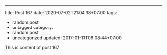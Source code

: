 ---
title: Post 167
date: 2020-07-02T21:04:38+07:00
tags:
  - random post
  - untagged
category:
  - random post
  - uncategorized
updated: 2017-01-13T06:08:44+07:00

This is content of post 167